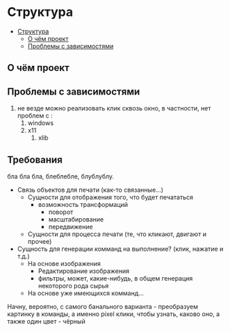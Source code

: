 
# Структура

- [Структура](#структура)
  - [О чём проект](#о-чём-проект)
  - [Проблемы с зависимостями](#проблемы-с-зависимостями)

## О чём проект

## Проблемы с зависимостями

1) не везде можно реализовать клик сквозь окно, в частности, нет проблем с :
   1) windows
   2) x11
      1) xlib

## Требования

бла бла бла, блеблебле, блублублу.

* Связь объектов для печати (как-то связанные...)
  * Сущности для отображения того, что будет печататься
    * возможность трансформаций
      * поворот
      * масштабирование
      * передвижение
  * Сущности для процесса печати (те, что кликают, двигают и прочее)
* Сущность для генерации комманд на выполнение? (клик, нажатие и т.д.)
  * На основе изображения
    * Редактирование изображения
    * фильтры, может, какие-нибудь, в общем генерация некоторого рода сырья
  * На основе уже имеющихся комманд... 


Начну, вероятно, с самого банального варианта - преобразуем картинку в команды, а именно pixel клики, чтобы узнать, каково оно, а также один цвет - чёрный

